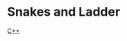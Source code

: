 # Snakes and Ladder

[C++](https://github.com/Roshni0/Games/blob/master/Snakes%20and%20Ladders/simpleGame.cpp)
